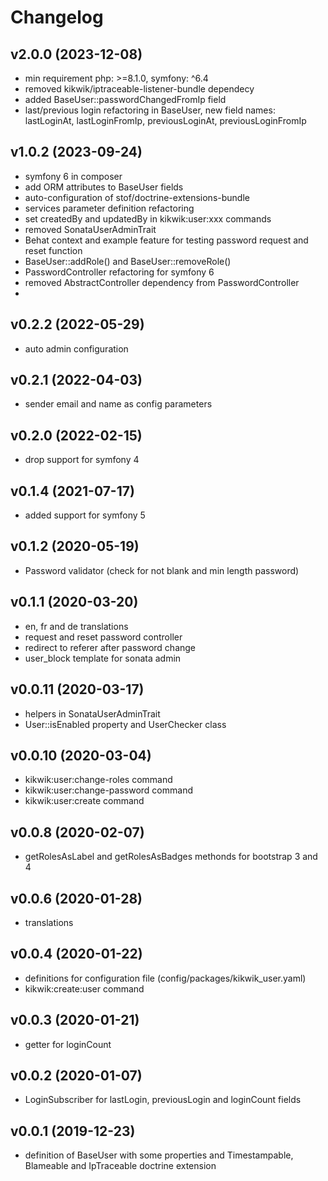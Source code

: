 # Changelog

## v2.0.0 (2023-12-08)
- min requirement php: >=8.1.0, symfony: ^6.4
- removed kikwik/iptraceable-listener-bundle dependecy
- added BaseUser::passwordChangedFromIp field 
- last/previous login refactoring in BaseUser, new field names: lastLoginAt, lastLoginFromIp, previousLoginAt, previousLoginFromIp



## v1.0.2 (2023-09-24)
- symfony 6 in composer
- add ORM attributes to BaseUser fields
- auto-configuration of stof/doctrine-extensions-bundle
- services parameter definition refactoring
- set createdBy and updatedBy in kikwik:user:xxx commands
- removed SonataUserAdminTrait
- Behat context and example feature for testing password request and reset function
- BaseUser::addRole() and BaseUser::removeRole()
- PasswordController refactoring for symfony 6
- removed AbstractController dependency from PasswordController
- 

## v0.2.2 (2022-05-29)
- auto admin configuration

## v0.2.1 (2022-04-03)
- sender email and name as config parameters

## v0.2.0 (2022-02-15)
- drop support for symfony 4

## v0.1.4 (2021-07-17)
- added support for symfony 5

## v0.1.2 (2020-05-19)
- Password validator (check for not blank and min length password)

## v0.1.1 (2020-03-20)
- en, fr and de translations
- request and reset password controller
- redirect to referer after password change
- user_block template for sonata admin


## v0.0.11 (2020-03-17)
- helpers in SonataUserAdminTrait
- User::isEnabled property and UserChecker class

## v0.0.10 (2020-03-04)
- kikwik:user:change-roles command
- kikwik:user:change-password command
- kikwik:user:create command

## v0.0.8 (2020-02-07)
- getRolesAsLabel and getRolesAsBadges methonds for bootstrap 3 and 4

## v0.0.6 (2020-01-28)
- translations

## v0.0.4 (2020-01-22)
- definitions for configuration file (config/packages/kikwik_user.yaml)
- kikwik:create:user command

## v0.0.3 (2020-01-21)
- getter for loginCount

## v0.0.2 (2020-01-07)
- LoginSubscriber for lastLogin, previousLogin and loginCount fields

## v0.0.1 (2019-12-23)
- definition of BaseUser with some properties and Timestampable, Blameable and IpTraceable doctrine extension
